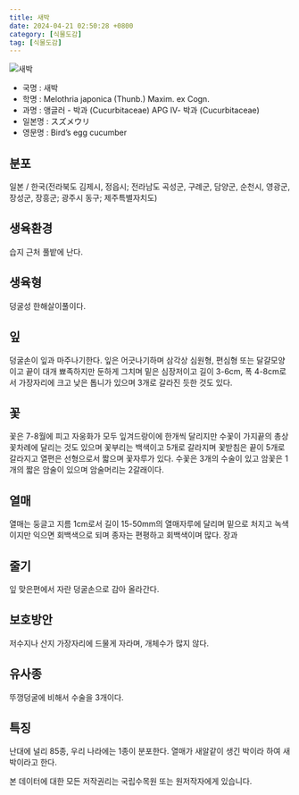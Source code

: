 ```yaml
---
title: 새박
date: 2024-04-21 02:50:28 +0800
category: [식물도감]
tag: [식물도감]
---
```




![새박](/fileUpload/plants/basic/Cucurbitaceae/Melothria/12161/12161_20160808110503240files_th2.jpg)
- 국명 : 새박
- 학명 : Melothria japonica (Thunb.) Maxim. ex Cogn.
- 과명 : 앵글러 - 박과 (Cucurbitaceae) APG Ⅳ- 박과 (Cucurbitaceae)
- 일본명 : スズメウリ
- 영문명 : Bird’s egg cucumber


## 분포
일본 / 한국(전라북도 김제시, 정읍시; 전라남도 곡성군, 구례군, 담양군, 순천시, 영광군, 장성군, 장흥군; 광주시 동구; 제주특별자치도) 
## 생육환경
습지 근처 풀밭에 난다.
## 생육형
덩굴성 한해살이풀이다.
## 잎
덩굴손이 잎과 마주나기한다. 잎은 어긋나기하며 삼각상 심원형, 편심형 또는 달걀모양이고 끝이 대개 뾰족하지만 둔하게 그치며 밑은 심장저이고 길이 3-6cm, 폭 4-8cm로서 가장자리에 크고 낮은 톱니가 있으며 3개로 갈라진 듯한 것도 있다.
## 꽃
꽃은 7-8월에 피고 자웅화가 모두 잎겨드랑이에 한개씩 달리지만 수꽃이 가지끝의 총상꽃차례에 달리는 것도 있으며 꽃부리는 백색이고 5개로 갈라지며 꽃받침은 끝이 5개로 갈라지고 열편은 선형으로서 짧으며 꽃자루가 있다. 수꽃은 3개의 수술이 있고 암꽃은 1개의 짧은 암술이 있으며 암술머리는 2갈래이다.
## 열매
열매는 둥글고 지름 1cm로서 길이 15-50mm의 열매자루에 달리며 밑으로 처지고 녹색이지만 익으면 회백색으로 되며 종자는 편평하고 회백색이며 많다. 장과
## 줄기
잎 맞은편에서 자란 덩굴손으로 감아 올라간다.
## 보호방안
저수지나 산지 가장자리에 드물게 자라며, 개체수가 많지 않다.
## 유사종
뚜껑덩굴에 비해서 수술을 3개이다.
## 특징
난대에 널리 85종, 우리 나라에는 1종이 분포한다. 열매가 새알같이 생긴 박이라 하여 새박이라고 한다.






본 데이터에 대한 모든 저작권리는 국립수목원 또는 원저작자에게 있습니다.
